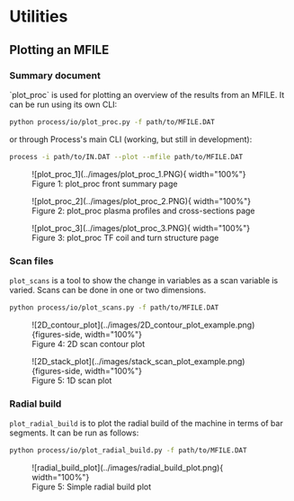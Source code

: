 # Utilities

<h2>Plotting an MFILE</h2>

<h3>Summary document</h3>
`plot_proc` is used for plotting an overview of the results from an MFILE. It can be run using its own CLI:

```bash
python process/io/plot_proc.py -f path/to/MFILE.DAT
```

or through Process's main CLI (working, but still in development):

```bash
process -i path/to/IN.DAT --plot --mfile path/to/MFILE.DAT
``` 
<figure markdown>
![plot_proc_1](../images/plot_proc_1.PNG){ width="100%"}
<figcaption>Figure 1: plot_proc front summary page </figcaption>
</figure>

<figure markdown>
![plot_proc_2](../images/plot_proc_2.PNG){ width="100%"}
<figcaption>Figure 2: plot_proc plasma profiles and cross-sections page </figcaption>
</figure>

<figure markdown>
![plot_proc_3](../images/plot_proc_3.PNG){ width="100%"}
<figcaption>Figure 3: plot_proc TF coil and turn structure page </figcaption>
</figure>

<h3>Scan files</h3>

`plot_scans` is a tool to show the change in variables as a scan variable is varied.
Scans can be done in one or two dimensions.

```bash
python process/io/plot_scans.py -f path/to/MFILE.DAT
```
<figure markdown>
![2D_contour_plot](../images/2D_contour_plot_example.png){figures-side, width="100%"}  
<figcaption>Figure 4: 2D scan contour plot </figcaption>
</figure>

<figure markdown>
![2D_stack_plot](../images/stack_scan_plot_example.png){figures-side, width="100%"}  
<figcaption>Figure 5: 1D scan plot </figcaption>
</figure>



<h3>Radial build</h3>

`plot_radial_build` is to plot the radial build of the machine in terms of bar segments. It can be run as follows:

```bash
python process/io/plot_radial_build.py -f path/to/MFILE.DAT
```
<figure markdown>
![radial_build_plot](../images/radial_build_plot.png){ width="100%"}
<figcaption>Figure 5: Simple radial build plot </figcaption>
</figure>

